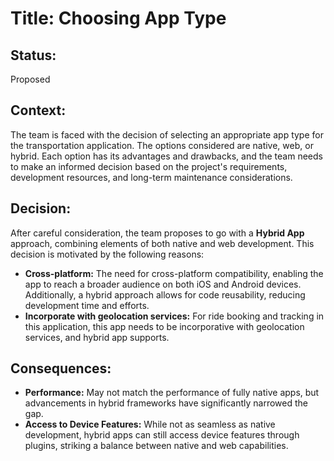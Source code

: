 # Title: Choosing App Type 
## Status: 
Proposed 

## Context:
The team is faced with the decision of selecting an appropriate app type for the transportation application. The options considered are native, web, or hybrid. Each option has its advantages and drawbacks, and the team needs to make an informed decision based on the project's requirements, development resources, and long-term maintenance considerations. 

## Decision:
After careful consideration, the team proposes to go with a **Hybrid App** approach, combining elements of both native and web development. This decision is motivated by the following reasons:

- **Cross-platform:** The need for cross-platform compatibility, enabling the app to reach a broader audience on both iOS and Android devices. Additionally, a hybrid approach allows for code reusability, reducing development time and efforts.
- **Incorporate with geolocation services:** For ride booking and tracking in this application, this app needs to be incorporative with geolocation services, and hybrid app supports.

## Consequences:
- **Performance:** May not match the performance of fully native apps, but advancements in hybrid frameworks have significantly narrowed the gap.
- **Access to Device Features:** While not as seamless as native development, hybrid apps can still access device features through plugins, striking a balance between native and web capabilities.
